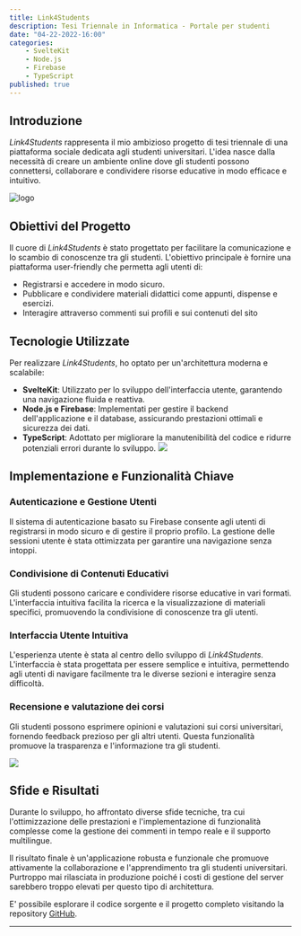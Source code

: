 ```yaml
---
title: Link4Students
description: Tesi Triennale in Informatica - Portale per studenti
date: "04-22-2022-16:00"
categories: 
    - SvelteKit
    - Node.js
    - Firebase
    - TypeScript
published: true
---
```



## Introduzione

*Link4Students* rappresenta il mio ambizioso progetto di tesi triennale di una piattaforma sociale dedicata agli studenti universitari. L'idea nasce dalla necessità di creare un ambiente online dove gli studenti possono connettersi, collaborare e condividere risorse educative in modo efficace e intuitivo.

![logo](https://camo.githubusercontent.com/4e20b94b22b4a9cd6108452650a40bf717a8533f93de97b710be9ae36a8d030c/68747470733a2f2f692e696d6775722e636f6d2f623565364e74442e706e67)

## Obiettivi del Progetto

Il cuore di *Link4Students* è stato progettato per facilitare la comunicazione e lo scambio di conoscenze tra gli studenti. L'obiettivo principale è fornire una piattaforma user-friendly che permetta agli utenti di:

- Registrarsi e accedere in modo sicuro.
- Pubblicare e condividere materiali didattici come appunti, dispense e esercizi.
- Interagire attraverso commenti sui profili e sui contenuti del sito

## Tecnologie Utilizzate

Per realizzare *Link4Students*, ho optato per un'architettura moderna e scalabile:

- **SvelteKit**: Utilizzato per lo sviluppo dell'interfaccia utente, garantendo una navigazione fluida e reattiva.
- **Node.js e Firebase**: Implementati per gestire il backend dell'applicazione e il database, assicurando prestazioni ottimali e sicurezza dei dati.
- **TypeScript**: Adottato per migliorare la manutenibilità del codice e ridurre potenziali errori durante lo sviluppo.
![](https://i.imgur.com/BsdyF0F.png)


## Implementazione e Funzionalità Chiave

### Autenticazione e Gestione Utenti

Il sistema di autenticazione basato su Firebase consente agli utenti di registrarsi in modo sicuro e di gestire il proprio profilo. La gestione delle sessioni utente è stata ottimizzata per garantire una navigazione senza intoppi.

### Condivisione di Contenuti Educativi

Gli studenti possono caricare e condividere risorse educative in vari formati. L'interfaccia intuitiva facilita la ricerca e la visualizzazione di materiali specifici, promuovendo la condivisione di conoscenze tra gli utenti.

### Interfaccia Utente Intuitiva

L'esperienza utente è stata al centro dello sviluppo di *Link4Students*. L'interfaccia è stata progettata per essere semplice e intuitiva, permettendo agli utenti di navigare facilmente tra le diverse sezioni e interagire senza difficoltà.

### Recensione e valutazione dei corsi

Gli studenti possono esprimere opinioni e valutazioni sui corsi universitari, fornendo feedback prezioso per gli altri utenti. Questa funzionalità promuove la trasparenza e l'informazione tra gli studenti.

![](https://i.imgur.com/GvS21dV.png)


## Sfide e Risultati

Durante lo sviluppo, ho affrontato diverse sfide tecniche, tra cui l'ottimizzazione delle prestazioni e l'implementazione di funzionalità complesse come la gestione dei commenti in tempo reale e il supporto multilingue.

Il risultato finale è un'applicazione robusta e funzionale che promuove attivamente la collaborazione e l'apprendimento tra gli studenti universitari. Purtroppo mai rilasciata in produzione poiché i costi di gestione del server sarebbero troppo elevati per questo tipo di architettura.

E' possibile esplorare il codice sorgente e il progetto completo visitando la repository [GitHub](https://github.com/danieleavolio/link4students).

---
